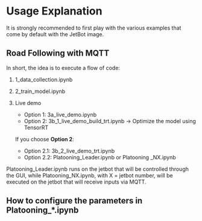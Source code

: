 # Usage Explanation

It is strongly recommended to first play with the various examples that come by default with the JetBot image.

## Road Following with MQTT 

In short, the idea is to execute a flow of code:

1. 1_data_collection.ipynb

2. 2_train_model.ipynb

3. Live demo
   - Option 1: 3a_live_demo.ipynb 
   - Option 2: 3b_1_live_demo_build_trt.ipynb -> Optimize the model using TensorRT
   
   If you choose **Option 2**:
   - Option 2.1: 3b_2_live_demo_trt.ipynb
   - Option 2.2: Platooning_Leader.ipynb or Platooning _NX.ipynb 

Platooning_Leader.ipynb runs on the jetbot that will be controlled through the GUI, while Platooning_NX.ipynb, with X = jetbot number, will be executed on the jetbot that will receive inputs via MQTT.

## How to configure the parameters in Platooning_*.ipynb
